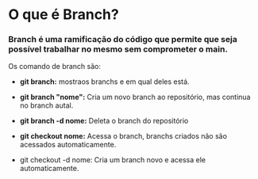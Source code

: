 # O que é Branch?

### Branch é uma ramificação do código que permite que seja possível trabalhar no mesmo sem comprometer o main.

Os comando de branch são: 
- **git branch:** mostraos branchs e em qual deles está.

- **git branch "nome":** Cria um novo branch ao repositório, mas continua no branch autal.

- **git branch -d nome:** Deleta o branch do repositório

- **git checkout nome:** Acessa o branch, branchs criados não são acessados automaticamente.

- git checkout -d nome: Cria um branch novo e acessa ele automaticamente.
